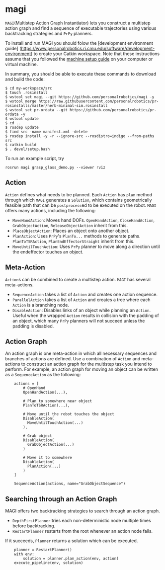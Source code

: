 # magi

`MAGI`(Multistep Action Graph Instantiator) lets you construct a multistep action graph and find a sequence of executable trajectories using various backtracking strategies and `PrPy` planners.

To install and run MAGI you should folow the [development environment guide] (https://www.personalrobotics.ri.cmu.edu/software/development-environment) to create your Catkin workspace. Note that these instructions assume that you followed the [machine setup guide](https://www.personalrobotics.ri.cmu.edu/software/machine-setup) on your computer or virtual machine.

In summary, you should be able to execute these commands to download and build the code:
```shell
$ cd my-workspace/src
$ touch .rosinstall
$ wstool set magi --git https://github.com/personalrobotics/magi -y
$ wstool merge https://raw.githubusercontent.com/personalrobotics/pr-rosinstalls/master/herb-minimal-sim.rosinstall
$ wstool set pr-ordata --git https://github.com/personalrobotics/pr-ordata -y
$ wstool update
$ cd ..
$ rosdep update
$ find src -name manifest.xml -delete
$ rosdep install -y -r --ignore-src --rosdistro=indigo --from-paths src
$ catkin build
$ . devel/setup.bash
```

To run an example script, try
```
rosrun magi grasp_glass_demo.py --viewer rviz
```

## Action
`Action` defines what needs to be planned. Each `Action` has `plan` method through which `MAGI` generates a `Solution`, which contains geometrically feasible path that can be `postprocess`ed to be executed on the robot. `MAGI` offers many actions, including the following:
- `MoveHandAction`: Moves hand DOFs. `OpenHandAction`, `CloseHandAction`, `GrabObjectAction`, `ReleaseObjectAction` inherit from this.
- `PlaceObjectAction`: Places an object onto another object.
- `PlanAction`: Uses `PrPy`'s `PlanTo...` methods to generate paths. `PlanToTSRAction`, `PlanEndEffectorStraight` inherit from this.
- `MoveUntilTouchAction`: Uses `PrPy` planner to move along a direction until the endeffector touches an object.


## Meta-Action 
`Action`s can be combined to create a multistep action. `MAGI` has several meta-actions. 
- `SequenceAction` takes a list of `Action` and creates one action sequence.   
- `ParallelAction` takes a list of `Action` and creates a tree where each `Action` is a branching node.
- `DisableAction`: Disables links of an object while planning an `Action`. Useful when the wrapped `Action` results in collision with the padding of an object, which many `PrPy` planners will not succeed unless the padding is disabled.

## Action Graph
An action graph is one meta-action in which all necessary sequences and branches of actions are defined. Use a combination of `Action` and meta-actions to construct an action graph for the multistep task you intend to perform. For example, an action graph for moving an object can be written as a `SequenceAction` as the following:
```
    actions = [ 
        # OpenHand
        OpenHandAction(...),
        
        # Plan to somewhere near object
        PlanToTSRAction(...), 
        
        # Move until the robot touches the object
        DisableAction(
          MoveUntilTouchAction(...)
        ),
        
        # Grab object
        DisableAction(
          GrabObjectAction(...)
        )
        
        # Move it to somewhere
        DisableAction(
          PlanAction(...)
        )
    ]
    
    SequenceAction(actions, name="GrabObjectSequence")
```

## Searching through an Action Graph 
MAGI offers two backtracking strategies to search through an action graph.
- `DepthFirstPlanner` tries each non-deterministic node multiple times before backtracking.
- `RestartPlanner` restarts from the root whenever an action node fails.

If it succeeds, `Planner` returns a solution which can be executed.
```
    planner = RestartPlanner()
    with env:
        solution = planner.plan_action(env, action)
    execute_pipeline(env, solution)
```

